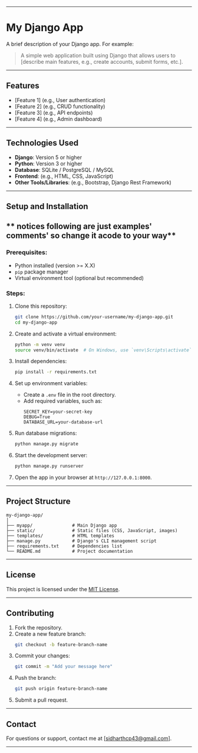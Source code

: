 

---

# **My Django App**

A brief description of your Django app. For example:  
> A simple web application built using Django that allows users to [describe main features, e.g., create accounts, submit forms, etc.].

---

## **Features**
- [Feature 1] (e.g., User authentication)
- [Feature 2] (e.g., CRUD functionality)
- [Feature 3] (e.g., API endpoints)
- [Feature 4] (e.g., Admin dashboard)

---

## **Technologies Used**
- **Django**: Version 5 or higher 
- **Python**: Version 3 or higher 
- **Database**: SQLite / PostgreSQL / MySQL
- **Frontend**: (e.g., HTML, CSS, JavaScript)
- **Other Tools/Libraries**: (e.g., Bootstrap, Django Rest Framework)

---

## **Setup and Installation**

## ** notices  following  are  just  examples' comments'  so change it acode to your way**
 
### Prerequisites:
- Python installed (version >= X.X)
- `pip` package manager
- Virtual environment tool (optional but recommended)

### Steps:
1. Clone this repository:
   ```bash
   git clone https://github.com/your-username/my-django-app.git
   cd my-django-app
   ```

2. Create and activate a virtual environment:
   ```bash
   python -m venv venv
   source venv/bin/activate  # On Windows, use `venv\Scripts\activate`
   ```

3. Install dependencies:
   ```bash
   pip install -r requirements.txt
   ```

4. Set up environment variables:
   - Create a `.env` file in the root directory.
   - Add required variables, such as:
     ```
     SECRET_KEY=your-secret-key
     DEBUG=True
     DATABASE_URL=your-database-url
     ```

5. Run database migrations:
   ```bash
   python manage.py migrate
   ```

6. Start the development server:
   ```bash
   python manage.py runserver
   ```

7. Open the app in your browser at `http://127.0.0.1:8000`.

---

## **Project Structure**
```
my-django-app/
│
├── myapp/               # Main Django app
├── static/              # Static files (CSS, JavaScript, images)
├── templates/           # HTML templates
├── manage.py            # Django's CLI management script
├── requirements.txt     # Dependencies list
└── README.md            # Project documentation
```

---

## **License**
This project is licensed under the [MIT License](https://opensource.org/licenses/MIT).

---

## **Contributing**
1. Fork the repository.
2. Create a new feature branch:
   ```bash
   git checkout -b feature-branch-name
   ```
3. Commit your changes:
   ```bash
   git commit -m "Add your message here"
   ```
4. Push the branch:
   ```bash
   git push origin feature-branch-name
   ```
5. Submit a pull request.

---

## **Contact**
For questions or support, contact me at [sidharthcp43@gmail.com].  

---
